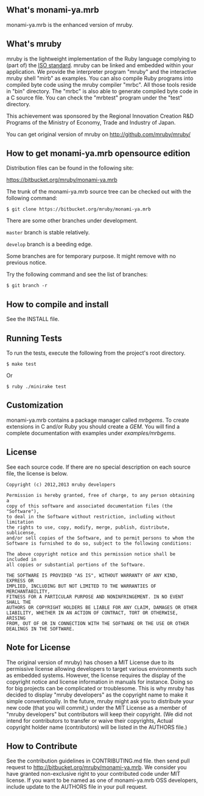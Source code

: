 ## What's monami-ya.mrb

monami-ya.mrb is the enhanced version of mruby.


## What's mruby

mruby is the lightweight implementation of the Ruby language complying to (part of)
the [ISO standard](http://www.iso.org/iso/iso_catalogue/catalogue_tc/catalogue_detail.htm?csnumber=59579). 
mruby can be linked and embedded within your application.  We provide the interpreter program "mruby" and 
the interactive mruby shell "mirb" as examples.  You can also compile Ruby programs into compiled byte code
using the mruby compiler "mrbc".  All those tools reside in "bin" directory.  The "mrbc" is also able to
generate compiled byte code in a C source file.  You can check the "mrbtest" program under the "test" directory.

This achievement was sponsored by the Regional Innovation Creation R&D Programs of
the Ministry of Economy, Trade and Industry of Japan.

You can get original version of mruby on http://github.com/mruby/mruby/


## How to get monami-ya.mrb opensource edition

Distribution files can be found in the following site:

  https://bitbucket.org/mruby/monami-ya.mrb

The trunk of the monami-ya.mrb source tree can be checked out with the
following command:

    $ git clone https://bitbucket.org/mruby/monami-ya.mrb

There are some other branches under development.

```master``` branch is stable relatively.

```develop``` branch is a beeding edge.

Some branches are for temporary purpose.  It might remove with no previous notice.


Try the following command and see the list of branches:

    $ git branch -r


## How to compile and install

See the INSTALL file.

## Running Tests

To run the tests, execute the following from the project's root directory.

    $ make test

Or

    $ ruby ./minirake test

## Customization

monami-ya.mrb contains a package manager called *mrbgems*. To create extensions
in C and/or Ruby you should create a *GEM*. You will find a complete
documentation with examples under *examples/mrbgems*.

## License

See each source code.
If there are no special description on each source file, the license is below.

```
Copyright (c) 2012,2013 mruby developers

Permission is hereby granted, free of charge, to any person obtaining a 
copy of this software and associated documentation files (the "Software"), 
to deal in the Software without restriction, including without limitation 
the rights to use, copy, modify, merge, publish, distribute, sublicense, 
and/or sell copies of the Software, and to permit persons to whom the 
Software is furnished to do so, subject to the following conditions:

The above copyright notice and this permission notice shall be included in 
all copies or substantial portions of the Software.

THE SOFTWARE IS PROVIDED "AS IS", WITHOUT WARRANTY OF ANY KIND, EXPRESS OR 
IMPLIED, INCLUDING BUT NOT LIMITED TO THE WARRANTIES OF MERCHANTABILITY, 
FITNESS FOR A PARTICULAR PURPOSE AND NONINFRINGEMENT. IN NO EVENT SHALL THE 
AUTHORS OR COPYRIGHT HOLDERS BE LIABLE FOR ANY CLAIM, DAMAGES OR OTHER 
LIABILITY, WHETHER IN AN ACTION OF CONTRACT, TORT OR OTHERWISE, ARISING 
FROM, OUT OF OR IN CONNECTION WITH THE SOFTWARE OR THE USE OR OTHER 
DEALINGS IN THE SOFTWARE.
```

## Note for License

The original version of mruby) has chosen a MIT License due to its permissive
license allowing developers to target various environments such as embedded systems.
However, the license requires the display of the copyright notice and license
information in manuals for instance. Doing so for big projects can be 
complicated or troublesome.
This is why mruby has decided to display "mruby developers" as the copyright name
to make it simple conventionally.
In the future, mruby might ask you to distribute your new code
(that you will commit,) under the MIT License as a member of
"mruby developers" but contributors will keep their copyright.
(We did not intend for contributors to transfer or waive their copyrights,
 Actual copyright holder name (contributors) will be listed in the AUTHORS file.)

## How to Contribute

See the contribution guidelines in CONTRIBUTING.md file.
then send pull request to <http://bitbucket.org/mruby/monami-ya.mrb>.  We consider you have granted
non-exclusive right to your contributed code under MIT license.  If you want to be named
as one of monami-ya.mrb OSS developers, include update to the AUTHORS file in your pull request.
